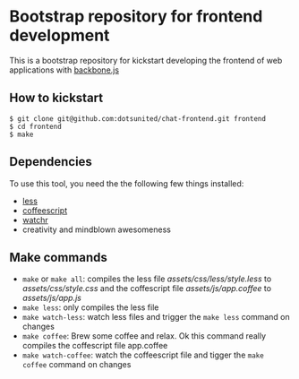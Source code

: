# Bootstrap repository for frontend development

This is a bootstrap repository for kickstart developing the frontend of web applications with [backbone.js](http://documentcloud.github.com/backbone/)

## How to kickstart

    $ git clone git@github.com:dotsunited/chat-frontend.git frontend
    $ cd frontend
    $ make

## Dependencies

To use this tool, you need the the following few things installed:

* [less](http://lesscss.org/)
* [coffeescript](http://coffeescript.org/)
* [watchr](https://github.com/mynyml/watchr)
* creativity and mindblown awesomeness

## Make commands

* `make` or `make all`: compiles the less file _assets/css/less/style.less_ to _assets/css/style.css_ and the coffescript file _assets/js/app.coffee_ to _assets/js/app.js_
* `make less`: only compiles the less file
* `make watch-less`: watch less files and trigger the `make less` command on changes
* `make coffee`: Brew some coffee and relax. Ok this command really compiles the coffescript file app.coffee
* `make watch-coffee`: watch the coffeescript file and tigger the `make coffee` command on changes
